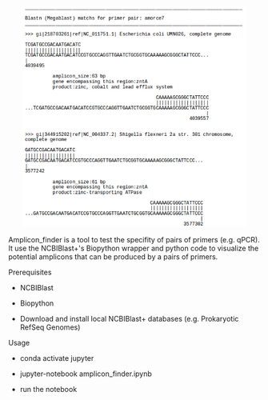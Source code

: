 <p align="center"><img src="misc/amplicon_finder.png" alt="Output example" width="450"></p>





















Amplicon_finder is a tool to test the specifity of pairs of primers (e.g. qPCR). It use the NCBIBlast+'s Biopython wrapper and python code to visualize the potential amplicons that can be produced by a pairs of primers.

Prerequisites

* NCBIBlast

* Biopython

* Download and install local NCBIBlast+ databases (e.g. Prokaryotic RefSeq Genomes)

Usage

* conda activate jupyter

* jupyter-notebook amplicon_finder.ipynb

* run the notebook
